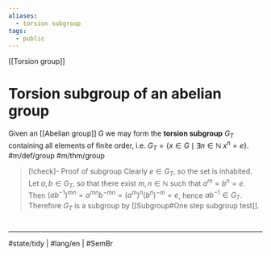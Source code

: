 ```yaml
---
aliases:
  - torsion subgroup
tags:
  - public
---
```

[[Torsion group]]
# Torsion subgroup of an abelian group
Given an [[Abelian group]] $G$ we may form the **torsion subgroup** $G_{T}$ containing all elements of finite order, i.e. $G_{T} = \{ x \in G \mid \exists n \in \mathbb{N} \; x^n = e \}$. #m/def/group  #m/thm/group

> [!check]- Proof of subgroup
> Clearly $e \in G_{T}$, so the set is inhabited.
> Let $a,b \in G_{T}$,
> so that there exist $m,n \in \mathbb{N}$ such that $a^m = b^n = e$.
> Then $(ab^{-1})^{mn} = a^{mn}b^{-mn} = (a^m)^n (b^n)^{-m} = e$,
> hence $ab^{-1} \in G_{T}$.
> Therefore $G_{T}$ is a subgroup by [[Subgroup#One step subgroup test]].
> <span class="QED"/>

#
---
#state/tidy  | #lang/en | #SemBr
